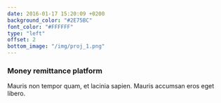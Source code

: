 ```yaml
---
date: 2016-01-17 15:20:09 +0200
background_color: "#2E75BC"
font_color: "#FFFFFF"
type: "left"
offset: 2
bottom_image: "/img/proj_1.png"
---
```

### **Money remittance platform**

Mauris non tempor quam, et lacinia sapien. Mauris accumsan eros eget libero.





